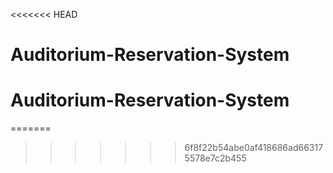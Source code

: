 <<<<<<< HEAD
# Auditorium-Reservation-System
# Auditorium-Reservation-System
=======

>>>>>>> 6f8f22b54abe0af418686ad663175578e7c2b455
